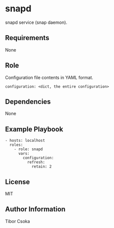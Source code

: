 snapd
=========

snapd service (snap daemon).

Requirements
------------

None

Role 
--------------

Configuration file contents in YAML format.

    configuration: <dict, the entire configuration>

Dependencies
------------

None

Example Playbook
----------------

    - hosts: localhost
      roles:
        - role: snapd
          vars:
            configuration:
              refresh:
                retain: 2

License
-------

MIT

Author Information
------------------

Tibor Csoka
